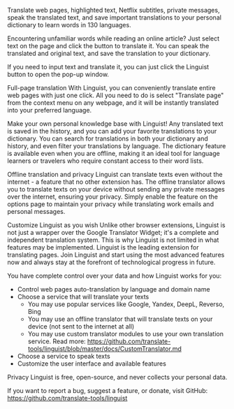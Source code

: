 Translate web pages, highlighted text, Netflix subtitles, private messages, speak the translated text, and save important translations to your personal dictionary to learn words in 130 languages.

Encountering unfamiliar words while reading an online article? Just select text on the page and click the button to translate it. You can speak the translated and original text, and save the translation to your dictionary.

If you need to input text and translate it, you can just click the Linguist button to open the pop-up window.

Full-page translation
With Linguist, you can conveniently translate entire web pages with just one click. All you need to do is select "Translate page" from the context menu on any webpage, and it will be instantly translated into your preferred language.

Make your own personal knowledge base with Linguist!
Any translated text is saved in the history, and you can add your favorite translations to your dictionary. You can search for translations in both your dictionary and history, and even filter your translations by language. The dictionary feature is available even when you are offline, making it an ideal tool for language learners or travelers who require constant access to their word lists.

Offline translation and privacy
Linguist can translate texts even without the internet - a feature that no other extension has. The offline translator allows you to translate texts on your device without sending any private messages over the internet, ensuring your privacy. Simply enable the feature on the options page to maintain your privacy while translating work emails and personal messages.

Customize Linguist as you wish
Unlike other browser extensions, Linguist is not just a wrapper over the Google Translator Widget; it's a complete and independent translation system. This is why Linguist is not limited in what features may be implemented. Linguist is the leading extension for translating pages. Join Linguist and start using the most advanced features now and always stay at the forefront of technological progress in future.

You have complete control over your data and how Linguist works for you:

- Control web pages auto-translation by language and domain name
- Choose a service that will translate your texts
  - You may use popular services like Google, Yandex, DeepL, Reverso, Bing
  - You may use an offline translator that will translate texts on your device (not sent to the internet at all)
  - You may use custom translator modules to use your own translation service. Read more: https://github.com/translate-tools/linguist/blob/master/docs/CustomTranslator.md
- Choose a service to speak texts
- Customize the user interface and available features

Privacy
Linguist is free, open-source, and never collects your personal data.

If you want to report a bug, suggest a feature, or donate, visit GitHub: https://github.com/translate-tools/linguist